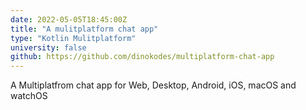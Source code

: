 ```yaml
---
date: 2022-05-05T18:45:00Z
title: "A mulitplatform chat app"
type: "Kotlin Mulitplatform"
university: false
github: https://github.com/dinokodes/multiplatform-chat-app
---
```


A Multiplatfrom chat app for Web, Desktop, Android, iOS, macOS and watchOS
